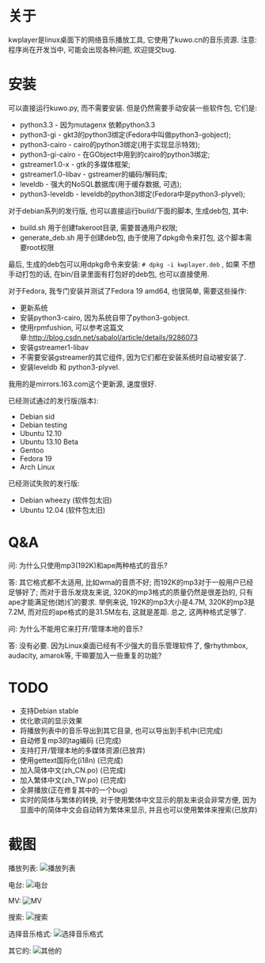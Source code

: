 关于
====
kwplayer是linux桌面下的网络音乐播放工具, 它使用了kuwo.cn的音乐资源.
注意: 程序尚在开发当中, 可能会出现各种问题, 欢迎提交bug.

安装
====
可以直接运行kuwo.py, 而不需要安装. 但是仍然需要手动安装一些软件包, 它们是:

* python3.3 - 因为mutagenx 依赖python3.3
* python3-gi  -  gkt3的python3绑定(Fedora中叫做python3-gobject);
* python3-cairo -  cairo的python3绑定(用于实现显示特效);
* python3-gi-cairo - 在GObject中用到的cairo的python3绑定;
* gstreamer1.0-x - gtk的多媒体框架;
* gstreamer1.0-libav  -  gstreamer的编码/解码库;
* leveldb - 强大的NoSQL数据库(用于缓存数据, 可选);
* python3-leveldb  -  leveldb的python3绑定(Fedora中是python3-plyvel);

对于debian系列的发行版, 也可以直接运行build/下面的脚本, 生成deb包, 其中:

* build.sh 用于创建fakeroot目录, 需要普通用户权限;
* generate_deb.sh 用于创建deb包, 由于使用了dpkg命令来打包, 这个脚本需要root权限

最后, 生成的deb包可以用dpkg命令来安装: `# dpkg -i kwplayer.deb` , 如果
不想手动打包的话, 在bin/目录里面有打包好的deb包, 也可以直接使用.

对于Fedora, 我专门安装并测试了Fedora 19 amd64, 也很简单, 需要这些操作:

* 更新系统
* 安装python3-cairo, 因为系统自带了python3-gobject.
* 使用rpmfushion, 可以参考这篇文章:http://blog.csdn.net/sabalol/article/details/9286073
* 安装gstreamer1-libav
* 不需要安装gstreamer的其它组件, 因为它们都在安装系统时自动被安装了.
* 安装leveldb 和 python3-plyvel. 

我用的是mirrors.163.com这个更新源, 速度很好.

已经测试通过的发行版(版本):

* Debian sid
* Debian testing
* Ubuntu 12.10
* Ubuntu 13.10 Beta
* Gentoo
* Fedora 19
* Arch Linux

已经测试失败的发行版:

* Debian wheezy (软件包太旧)
* Ubuntu 12.04 (软件包太旧)


Q&A
===
问: 为什么只使用mp3(192K)和ape两种格式的音乐?

答: 其它格式都不太适用, 比如wma的音质不好; 而192K的mp3对于一般用户已经足够好了; 而对于音乐发烧友来说, 320K的mp3格式的质量仍然是很差劲的, 只有ape才能满足他(她)们的要求. 举例来说, 192K的mp3大小是4.7M, 320K的mp3是7.2M, 而对应的ape格式的是31.5M左右, 这就是差距.
总之, 这两种格式足够了.

问: 为什么不能用它来打开/管理本地的音乐?

答: 没有必要. 因为Linux桌面已经有不少强大的音乐管理软件了, 像rhythmbox, audacity, amarok等, 干嘛要加入一些重复的功能?


TODO
====
* 支持Debian stable
* 优化歌词的显示效果
* 将播放列表中的音乐导出到其它目录, 也可以导出到手机中(已完成)
* 自动修复mp3的tag编码 (已完成)
* 支持打开/管理本地的多媒体资源(已放弃)
* 使用gettext国际化(i18n) (已完成)
* 加入简体中文(zh_CN.po) (已完成)
* 加入繁体中文(zh_TW.po) (已完成)
* 全屏播放(正在修复其中的一个bug)
* 实时的简体与繁体的转换, 对于使用繁体中文显示的朋友来说会非常方便, 因为显面中的简体中文会自动转为繁体来显示, 并且也可以使用繁体来搜索(已放弃)


截图
====
播放列表:
<img src="screenshot/playlist.png?raw=true" title="播放列表" />

电台:
<img src="screenshot/radio.png?raw=true" title="电台" />

MV:
<img src="screenshot/MV.png?raw=true" title="MV" />

搜索:
<img src="screenshot/search.png?raw=true" title="搜索" />

选择音乐格式:
<img src="screenshot/format.png?raw=true" title="选择音乐格式" />

其它的:
<img src="screenshot/others.png?raw=true" title="其他的" />
